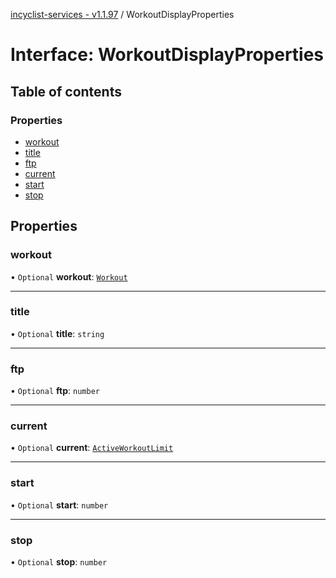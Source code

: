 [incyclist-services - v1.1.97](../README.md) / WorkoutDisplayProperties

# Interface: WorkoutDisplayProperties

## Table of contents

### Properties

- [workout](WorkoutDisplayProperties.md#workout)
- [title](WorkoutDisplayProperties.md#title)
- [ftp](WorkoutDisplayProperties.md#ftp)
- [current](WorkoutDisplayProperties.md#current)
- [start](WorkoutDisplayProperties.md#start)
- [stop](WorkoutDisplayProperties.md#stop)

## Properties

### workout

• `Optional` **workout**: [`Workout`](../classes/Workout.md)

___

### title

• `Optional` **title**: `string`

___

### ftp

• `Optional` **ftp**: `number`

___

### current

• `Optional` **current**: [`ActiveWorkoutLimit`](ActiveWorkoutLimit.md)

___

### start

• `Optional` **start**: `number`

___

### stop

• `Optional` **stop**: `number`
